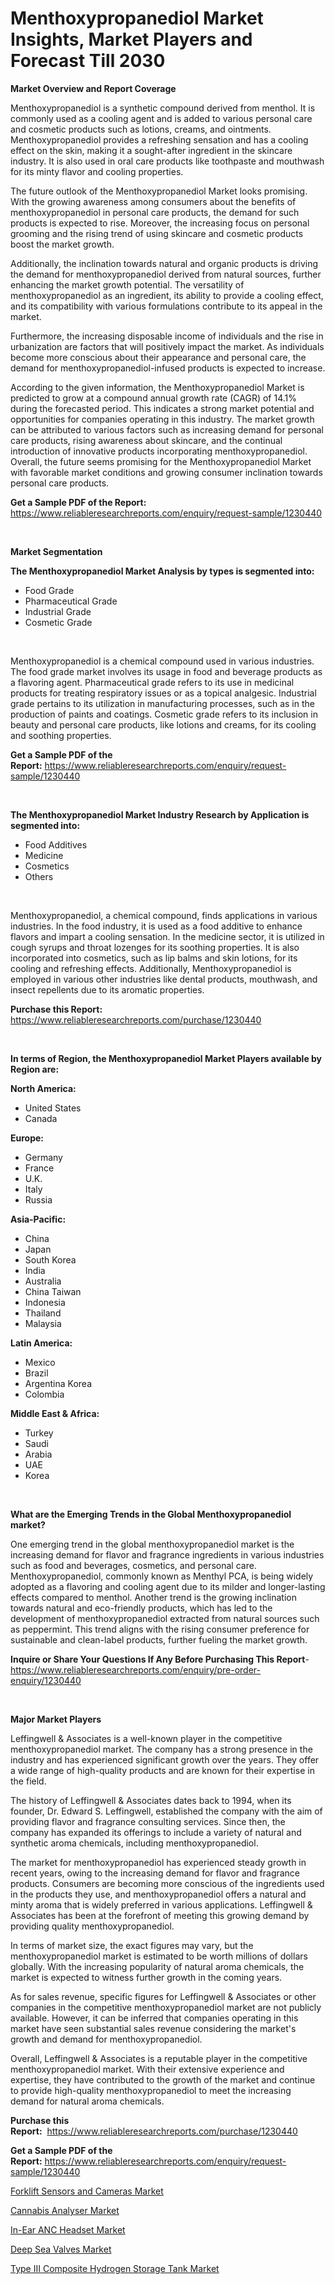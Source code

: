 <p><h1>Menthoxypropanediol Market Insights, Market Players and Forecast Till 2030</h1></p><p><strong>Market Overview and Report Coverage</strong></p>
<p><p>Menthoxypropanediol is a synthetic compound derived from menthol. It is commonly used as a cooling agent and is added to various personal care and cosmetic products such as lotions, creams, and ointments. Menthoxypropanediol provides a refreshing sensation and has a cooling effect on the skin, making it a sought-after ingredient in the skincare industry. It is also used in oral care products like toothpaste and mouthwash for its minty flavor and cooling properties.</p><p>The future outlook of the Menthoxypropanediol Market looks promising. With the growing awareness among consumers about the benefits of menthoxypropanediol in personal care products, the demand for such products is expected to rise. Moreover, the increasing focus on personal grooming and the rising trend of using skincare and cosmetic products boost the market growth.</p><p>Additionally, the inclination towards natural and organic products is driving the demand for menthoxypropanediol derived from natural sources, further enhancing the market growth potential. The versatility of menthoxypropanediol as an ingredient, its ability to provide a cooling effect, and its compatibility with various formulations contribute to its appeal in the market.</p><p>Furthermore, the increasing disposable income of individuals and the rise in urbanization are factors that will positively impact the market. As individuals become more conscious about their appearance and personal care, the demand for menthoxypropanediol-infused products is expected to increase.</p><p>According to the given information, the Menthoxypropanediol Market is predicted to grow at a compound annual growth rate (CAGR) of 14.1% during the forecasted period. This indicates a strong market potential and opportunities for companies operating in this industry. The market growth can be attributed to various factors such as increasing demand for personal care products, rising awareness about skincare, and the continual introduction of innovative products incorporating menthoxypropanediol. Overall, the future seems promising for the Menthoxypropanediol Market with favorable market conditions and growing consumer inclination towards personal care products.</p></p>
<p><strong>Get a Sample PDF of the Report:</strong> <a href="https://www.reliableresearchreports.com/enquiry/request-sample/1230440">https://www.reliableresearchreports.com/enquiry/request-sample/1230440</a></p>
<p>&nbsp;</p>
<p><strong>Market Segmentation</strong></p>
<p><strong>The Menthoxypropanediol Market Analysis by types is segmented into:</strong></p>
<p><ul><li>Food Grade</li><li>Pharmaceutical Grade</li><li>Industrial Grade</li><li>Cosmetic Grade</li></ul></p>
<p>&nbsp;</p>
<p><p>Menthoxypropanediol is a chemical compound used in various industries. The food grade market involves its usage in food and beverage products as a flavoring agent. Pharmaceutical grade refers to its use in medicinal products for treating respiratory issues or as a topical analgesic. Industrial grade pertains to its utilization in manufacturing processes, such as in the production of paints and coatings. Cosmetic grade refers to its inclusion in beauty and personal care products, like lotions and creams, for its cooling and soothing properties.</p></p>
<p><strong>Get a Sample PDF of the Report:</strong>&nbsp;<a href="https://www.reliableresearchreports.com/enquiry/request-sample/1230440">https://www.reliableresearchreports.com/enquiry/request-sample/1230440</a></p>
<p>&nbsp;</p>
<p><strong>The Menthoxypropanediol Market Industry Research by Application is segmented into:</strong></p>
<p><ul><li>Food Additives</li><li>Medicine</li><li>Cosmetics</li><li>Others</li></ul></p>
<p>&nbsp;</p>
<p><p>Menthoxypropanediol, a chemical compound, finds applications in various industries. In the food industry, it is used as a food additive to enhance flavors and impart a cooling sensation. In the medicine sector, it is utilized in cough syrups and throat lozenges for its soothing properties. It is also incorporated into cosmetics, such as lip balms and skin lotions, for its cooling and refreshing effects. Additionally, Menthoxypropanediol is employed in various other industries like dental products, mouthwash, and insect repellents due to its aromatic properties.</p></p>
<p><strong>Purchase this Report:</strong>&nbsp; <a href="https://www.reliableresearchreports.com/purchase/1230440">https://www.reliableresearchreports.com/purchase/1230440</a></p>
<p>&nbsp;</p>
<p><strong>In terms of Region, the Menthoxypropanediol Market Players available by Region are:</strong></p>
<p>
    <p> <strong> North America: </strong>
        <ul>
            <li>United States</li>
            <li>Canada</li>
        </ul>
        </p> 
    <p> <strong> Europe: </strong>
        <ul>
            <li>Germany</li>
            <li>France</li>
            <li>U.K.</li>
            <li>Italy</li>
            <li>Russia</li>
        </ul>
        </p> 
    <p> <strong> Asia-Pacific: </strong>
        <ul>
            <li>China</li>
            <li>Japan</li>
            <li>South Korea</li>
            <li>India</li>
            <li>Australia</li>
            <li>China Taiwan</li>
            <li>Indonesia</li>
            <li>Thailand</li>
            <li>Malaysia</li>
        </ul>
        </p> 
    <p> <strong> Latin America: </strong>
        <ul>
            <li>Mexico</li>
            <li>Brazil</li>
            <li>Argentina Korea</li>
            <li>Colombia</li>
        </ul>
        </p> 
    <p> <strong> Middle East & Africa: </strong>
        <ul>
            <li>Turkey</li>
            <li>Saudi</li>
            <li>Arabia</li>
            <li>UAE</li>
            <li>Korea</li>
        </ul>
    </p>
    </p>
<p>&nbsp;</p>
<p><strong>What are the Emerging Trends in the Global Menthoxypropanediol market?</strong></p>
<p><p>One emerging trend in the global menthoxypropanediol market is the increasing demand for flavor and fragrance ingredients in various industries such as food and beverages, cosmetics, and personal care. Menthoxypropanediol, commonly known as Menthyl PCA, is being widely adopted as a flavoring and cooling agent due to its milder and longer-lasting effects compared to menthol. Another trend is the growing inclination towards natural and eco-friendly products, which has led to the development of menthoxypropanediol extracted from natural sources such as peppermint. This trend aligns with the rising consumer preference for sustainable and clean-label products, further fueling the market growth.</p></p>
<p><strong>Inquire or Share Your Questions If Any Before Purchasing This Report</strong>- <a href="https://www.reliableresearchreports.com/enquiry/pre-order-enquiry/1230440">https://www.reliableresearchreports.com/enquiry/pre-order-enquiry/1230440</a></p>
<p>&nbsp;</p>
<p><strong>Major Market Players</strong></p>
<p><p>Leffingwell & Associates is a well-known player in the competitive menthoxypropanediol market. The company has a strong presence in the industry and has experienced significant growth over the years. They offer a wide range of high-quality products and are known for their expertise in the field.</p><p>The history of Leffingwell & Associates dates back to 1994, when its founder, Dr. Edward S. Leffingwell, established the company with the aim of providing flavor and fragrance consulting services. Since then, the company has expanded its offerings to include a variety of natural and synthetic aroma chemicals, including menthoxypropanediol.</p><p>The market for menthoxypropanediol has experienced steady growth in recent years, owing to the increasing demand for flavor and fragrance products. Consumers are becoming more conscious of the ingredients used in the products they use, and menthoxypropanediol offers a natural and minty aroma that is widely preferred in various applications. Leffingwell & Associates has been at the forefront of meeting this growing demand by providing quality menthoxypropanediol.</p><p>In terms of market size, the exact figures may vary, but the menthoxypropanediol market is estimated to be worth millions of dollars globally. With the increasing popularity of natural aroma chemicals, the market is expected to witness further growth in the coming years.</p><p>As for sales revenue, specific figures for Leffingwell & Associates or other companies in the competitive menthoxypropanediol market are not publicly available. However, it can be inferred that companies operating in this market have seen substantial sales revenue considering the market's growth and demand for menthoxypropanediol.</p><p>Overall, Leffingwell & Associates is a reputable player in the competitive menthoxypropanediol market. With their extensive experience and expertise, they have contributed to the growth of the market and continue to provide high-quality menthoxypropanediol to meet the increasing demand for natural aroma chemicals.</p></p>
<p><strong>Purchase this Report:</strong>&nbsp;&nbsp;<a href="https://www.reliableresearchreports.com/purchase/1230440">https://www.reliableresearchreports.com/purchase/1230440</a></p>
<p></p>
<p><strong>Get a Sample PDF of the Report:</strong>&nbsp;<a href="https://www.reliableresearchreports.com/enquiry/request-sample/1230440">https://www.reliableresearchreports.com/enquiry/request-sample/1230440</a></p>
<p><p><a href="https://medium.com/@eltaroberts2662/forklift-sensors-and-cameras-market-outlook-industry-overview-and-forecast-2023-to-2030-2a37d2895adf">Forklift Sensors and Cameras Market</a></p><p><a href="https://medium.com/@loriwatson1948/cannabis-analyser-market-analysis-and-sze-forecasted-for-period-from-2023-to-2030-66e73af25e23">Cannabis Analyser Market</a></p><p><a href="https://medium.com/@othaleffler644/in-ear-anc-headset-nbsp-market-focuses-on-market-share-size-and-projected-forecast-till-2030-1a00751804d1">In-Ear ANC Headset Market</a></p><p><a href="https://medium.com/@lorimyers95/deep-sea-valves-market-size-reveals-the-best-marketing-channels-in-global-industry-44a55e361390">Deep Sea Valves Market</a></p><p><a href="https://medium.com/@ruthmorales25/decoding-type-iii-composite-hydrogen-storage-tank-market-metrics-market-share-trends-and-growth-84a62e89cc77">Type III Composite Hydrogen Storage Tank Market</a></p></p>